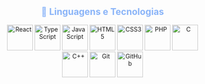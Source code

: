 <h2 align="center" style="color:#8ab4f8;">🤖 Linguagens e Tecnologias</h2>

<div align="center">

  <!-- React -->
  <img src="https://skillicons.dev/icons?i=react" width="60" alt="React" title="React"/>

  <!-- TypeScript -->
  <img src="https://skillicons.dev/icons?i=ts" width="60" alt="TypeScript" title="TypeScript"/>

  <!-- JavaScript -->
  <img src="https://skillicons.dev/icons?i=js" width="60" alt="JavaScript" title="JavaScript"/>

  <!-- HTML -->
  <img src="https://skillicons.dev/icons?i=html" width="60" alt="HTML5" title="HTML5"/>

  <!-- CSS -->
  <img src="https://skillicons.dev/icons?i=css" width="60" alt="CSS3" title="CSS3"/>

  <!-- PHP -->
  <img src="https://skillicons.dev/icons?i=php" width="60" alt="PHP" title="PHP"/>

  <!-- C -->
  <img src="https://skillicons.dev/icons?i=c" width="60" alt="C" title="C"/>

  <!-- C++ -->
  <img src="https://skillicons.dev/icons?i=cpp" width="60" alt="C++" title="C++"/>

  <!-- Git -->
  <img src="https://skillicons.dev/icons?i=git" width="60" alt="Git" title="Git"/>

  <!-- GitHub -->
  <img src="https://skillicons.dev/icons?i=github" width="60" alt="GitHub" title="GitHub"/>

</div>

